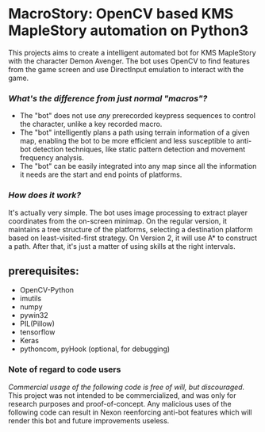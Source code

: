 # MacroStory: OpenCV based KMS MapleStory automation on Python3
This projects aims to create a intelligent automated bot for KMS MapleStory with the character Demon Avenger. 
The bot uses OpenCV to find features from the game screen and use DirectInput emulation to interact
with the game.

### *What's the difference from just normal "macros"?*
* The "bot" does not use *any* prerecorded keypress sequences to control the character, unlike a key recorded macro.
* The "bot" intelligently plans a path using terrain information of a given map, enabling the bot to be more efficient and
  less susceptible to anti-bot detection techniques, like static pattern detection and movement frequency analysis.
* The "bot" can be easily integrated into any map since all the information it needs are the start and end points of platforms.

### *How does it work?*
 It's actually very simple. The bot uses image processing to extract player coordinates from the on-screen minimap. On
 the regular version, it maintains a tree structure of the platforms, selecting a destination platform based on least-visited-first
 strategy. On Version 2, it will use A* to construct a path. After that, it's just a matter of using skills at the right intervals.

## prerequisites:
* OpenCV-Python
* imutils
* numpy
* pywin32
* PIL(Pillow)
* tensorflow
* Keras
* pythoncom, pyHook (optional, for debugging)

### Note of regard to code users
*Commercial usage of the following code is free of will, but discouraged.* This project was not intended to be commercialized, and was
only for research purposes and proof-of-concept. Any malicious uses of the following code can result in
Nexon reenforcing anti-bot features which will render this bot and future improvements useless.
